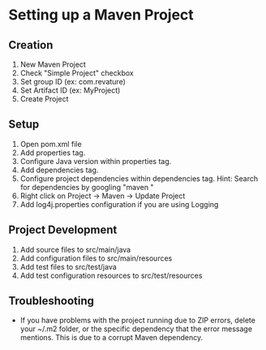 # Setting up a Maven Project

## Creation
1. New Maven Project
2. Check "Simple Project" checkbox
3. Set group ID (ex: com.revature)
4. Set Artifact ID (ex: MyProject)
5. Create Project

## Setup
1. Open pom.xml file
2. Add properties tag.
3. Configure Java version within properties tag.
4. Add dependencies tag.
5. Configure project dependencies within dependencies tag.
	Hint: Search for dependencies by googling "maven <dependency name>"
6. Right click on Project -> Maven -> Update Project
7. Add log4j.properties configuration if you are using Logging

## Project Development
1. Add source files to src/main/java
2. Add configuration files to src/main/resources
3. Add test files to src/test/java
4. Add test configuration resources to src/test/resources

## Troubleshooting
* If you have problems with the project running due to ZIP errors, delete your ~/.m2 folder, or the specific dependency that the error message mentions. This is due to a corrupt Maven dependency.